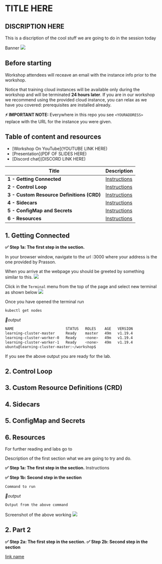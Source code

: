 # TITLE HERE

##  DISCRIPTION HERE
This is a discription of the cool stuff we are going to do in the session today

Banner
<img src="https://user-images.githubusercontent.com/blah/blahblah.png" width=“700” />

## Before starting
Workshop attendees will receave an email with the instance info prior to the workshop.

Notice that training cloud instances will be available only during the workshop and will be terminated **24 hours later**. If you are in our workshop we recommend using the provided cloud instance, you can relax as we have you covered: prerequisites are installed already.

**⚡ IMPORTANT NOTE:**
Everywhere in this repo you see `<YOURADDRESS>` replace with the URL for the instance you were given.  

## Table of content and resources

* [Workshop On YouTube](YOUTUBE LINK HERE)
* [Presentation](PDF OF SLIDES HERE)
* [Discord chat](DISCORD LINK HERE)

| Title  | Description
|---|---|
| **1 - Getting Connected** | [Instructions](#1-Getting-Connected)  |
| **2 - Control Loop** | [Instructions](#2-Control-Loop)  |
| **3 - Custom Resource Definitions (CRD)** | [Instructions](#3-Custom-Resource-Definitions-(CRD))  |
| **4 - Sidecars** | [Instructions](#4-Sidecars)  |
| **5 - ConfigMap and Secrets** | [Instructions](#5-ConfigMap-and-Secrets)  |
| **6 - Resources** | [Instructions](#Resources)  |

## 1. Getting Connected
**✅ Step 1a: The first step in the section.**

In your browser window, navigate to the url <YOURADDRESS>:3000 where your address is the one provided by Prasson.
  
When you arrive at the webpage you should be greeted by something similar to this.
<img src="https://user-images.githubusercontent.com/1936716/107884421-a23fe180-6eba-11eb-96d2-4c703ccb1dcf.png" width=“700” />

Click in the `Terminal` menu from the top of the page and select new terminal as shown below
<img src="https://user-images.githubusercontent.com/1936716/107884506-09f62c80-6ebb-11eb-9f7b-42bdb3444cc1.png" width=“700” />

Once you have opened the terminal run
```bash
kubectl get nodes
```

*📃output*

```bash
NAME                        STATUS   ROLES    AGE   VERSION
learning-cluster-master     Ready    master   49m   v1.19.4
learning-cluster-worker-0   Ready    <none>   49m   v1.19.4
learning-cluster-worker-1   Ready    <none>   49m   v1.19.4
ubuntu@learning-cluster-master:~/workshop$ 
```
If you see the above output you are ready for the lab.

## 2. Control Loop

## 3. Custom Resource Definitions (CRD)

## 4. Sidecars

## 5. ConfigMap and Secrets

## 6. Resources
For further reading and labs go to 

Description of the first section what we are going to try and do.

**✅ Step 1a: The first step in the section.** 
Instructions

**✅ Step 1b: Second step in the section** 

```bash
Command to run
```

*📃output*
```bash
Output from the above command     
```
Screenshot of the above working
<img src="https://user-images.githubusercontent.com/blah/blahblah.png" width=“700” />

## 2. Part 2

**✅ Step 2a: The first step in the section.**
**✅ Step 2b: Second step in the section**


[link name](URL) 
